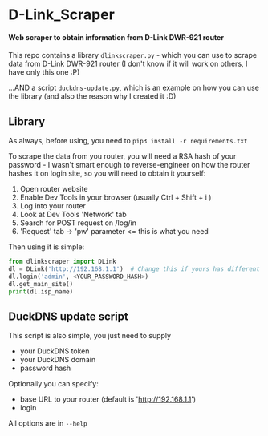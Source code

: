 # D-Link_Scraper
#### Web scraper to obtain information from D-Link DWR-921 router 

This repo contains a library `dlinkscraper.py` - which you can use to scrape data from D-Link DWR-921 router 
(I don't know if it will work on others, I have only this one :P)

...AND a script `duckdns-update.py`, which is an example on how you can use the library 
(and also the reason why I created it :D)

## Library
As always, before using, you need to `pip3 install -r requirements.txt`

To scrape the data from you router, you will need a RSA hash of your password - I wasn't smart enough to 
reverse-engineer on how the router hashes it on login site, so you will need to obtain it yourself:
1. Open router website
2. Enable Dev Tools in your browser (usually Ctrl + Shift + i )
3. Log into your router
4. Look at Dev Tools 'Network' tab
5. Search for POST request on /log/in
6. 'Request' tab -> 'pw' parameter <= this is what you need

Then using it is simple:
```python
from dlinkscraper import DLink
dl = DLink('http://192.168.1.1')  # Change this if yours has different IP
dl.login('admin', <YOUR_PASSWORD_HASH>)
dl.get_main_site()
print(dl.isp_name)
```

## DuckDNS update script
This script is also simple, you just need to supply
 - your DuckDNS token
 - your DuckDNS domain
 - password hash
 
Optionally you can specify:
 - base URL to your router (default is 'http://192.168.1.1')
 - login

All options are in `--help`
